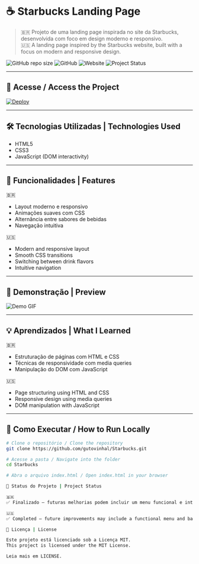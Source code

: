 # ☕ Starbucks Landing Page

> 🇧🇷 Projeto de uma landing page inspirada no site da Starbucks, desenvolvida com foco em design moderno e responsivo.  
> 🇺🇸 A landing page inspired by the Starbucks website, built with a focus on modern and responsive design.

![GitHub repo size](https://img.shields.io/github/repo-size/gutovinhal/Starbucks?color=4B9560&style=flat-square)
![GitHub](https://img.shields.io/github/license/gutovinhal/Starbucks?color=4B9560&style=flat-square)
![Website](https://img.shields.io/website?url=https%3A%2F%2Fgutovinhal.github.io%2FStarbucks&style=flat-square&color=4B9560)
![Project Status](https://img.shields.io/badge/status-Finalizado-4B9560?style=flat-square)

---

## 🔗 Acesse / Access the Project

[![Deploy](https://img.shields.io/badge/🌐%20Ver%20Online-Click%20Here-4B9560?style=for-the-badge)](https://gutovinhal.github.io/Starbucks)

---

## 🛠 Tecnologias Utilizadas | Technologies Used

- HTML5  
- CSS3  
- JavaScript (DOM interactivity)

---

## 🎯 Funcionalidades | Features

🇧🇷  
- Layout moderno e responsivo  
- Animações suaves com CSS  
- Alternância entre sabores de bebidas  
- Navegação intuitiva  

🇺🇸  
- Modern and responsive layout  
- Smooth CSS transitions  
- Switching between drink flavors  
- Intuitive navigation  

---

## 🎥 Demonstração | Preview

![Demo GIF](https://media.giphy.com/media/v1.Y2lkPTc5MGI3NjExNjRmZm9uNjUwZ2Z6eGFpN2J5dm4xNHFjdXNqaHRhMnA2NzB5aGlmdyZlcD12MV9naWZzX3NlYXJjaCZjdD1n/GCb5M7U2mVtxN4w3RU/giphy.gif)  
<!-- Substitua o link acima por um GIF seu, se preferir -->

---

## 💡 Aprendizados | What I Learned

🇧🇷  
- Estruturação de páginas com HTML e CSS  
- Técnicas de responsividade com media queries  
- Manipulação do DOM com JavaScript  

🇺🇸  
- Page structuring using HTML and CSS  
- Responsive design using media queries  
- DOM manipulation with JavaScript

---

## 📁 Como Executar / How to Run Locally

```bash
# Clone o repositório / Clone the repository
git clone https://github.com/gutovinhal/Starbucks.git

# Acesse a pasta / Navigate into the folder
cd Starbucks

# Abra o arquivo index.html / Open index.html in your browser

📌 Status do Projeto | Project Status

🇧🇷
✅ Finalizado — futuras melhorias podem incluir um menu funcional e integração com backend.

🇺🇸
✅ Completed — future improvements may include a functional menu and backend integration.

📄 Licença | License

Este projeto está licenciado sob a Licença MIT.
This project is licensed under the MIT License.

Leia mais em LICENSE.
